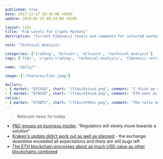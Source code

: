 ```yaml
---
published: true
date: 2017-12-27 10:36:00 +0100
update: 2018-01-15 09:24:00 +0100

layout: fibs
title: "Fib Levels for Crypto Markets"
description: "Current Fibonacci levels and comments for selected markets on Bitfinex."

note: 'Technical Analysis'

categories: ['trading', 'bitcoin', 'altcoins', 'technical-analysis']
tags: ['fibs', 'crypto-trading', 'technical-analysis', 'fibonacci-retracement']

name: "daily/"

image: ["/features/fibs.jpeg"]

dollars:
- { market: "BTCUSD", chart: "/fibs/btcusd.png", comment: "I think we can call it a failed bounce, all resistances get sold off. BTCUSD keeps hovering in the lower parts of the range." }
- { market: "ETHUSD", chart: "/fibs/ethusd.png", comment: "ETH went as low as 1255-ish and bounced but no new highs. Consolidation is not over." }
ratios:
- { market: "ETHBTC", chart: "/fibs/ethbtc.png", comment: "The ratio keeps testing the .618 fib and eventually that resistance will probably be broken, but it might take a while." }
---
```



> Relevant news for today

* [P&D groups on business insider](http://uk.businessinsider.com/ico-cryptocurrency-pump-and-dump-telegram-2017-11), "Regulators will slowly move towards a solution"
* [Kraken's update didn't work out as well as planned](https://www.reddit.com/r/BitcoinMarkets/comments/7qcp24/major_unresolved_bug_with_kraken_please_upvote/) - the exchange downtime exceeded all expectations and there are still bugs left
* [The ETH blockchain processes about as much USD value as other blockchains combined](https://www.reddit.com/r/ethtrader/comments/7qcksi/the_ethereum_blockchain_now_processes_about_as/)
